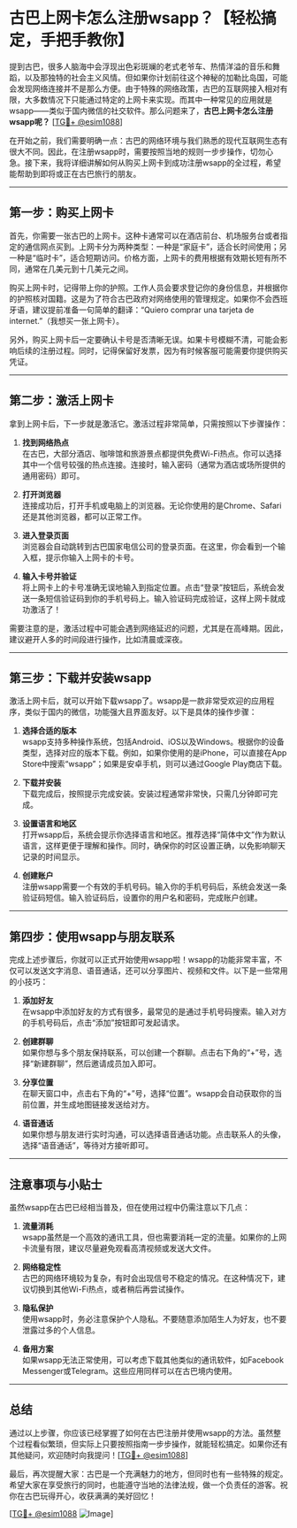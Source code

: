 # 古巴上网卡怎么注册wsapp？【轻松搞定，手把手教你】

提到古巴，很多人脑海中会浮现出色彩斑斓的老式老爷车、热情洋溢的音乐和舞蹈，以及那独特的社会主义风情。但如果你计划前往这个神秘的加勒比岛国，可能会发现网络连接并不是那么方便。由于特殊的网络政策，古巴的互联网接入相对有限，大多数情况下只能通过特定的上网卡来实现。而其中一种常见的应用就是wsapp——类似于国内微信的社交软件。那么问题来了，**古巴上网卡怎么注册wsapp呢？** [[TG💪+ @esim1088](https://t.me/s/esim1088)]

在开始之前，我们需要明确一点：古巴的网络环境与我们熟悉的现代互联网生态有很大不同。因此，在注册wsapp时，需要按照当地的规则一步步操作，切勿心急。接下来，我将详细讲解如何从购买上网卡到成功注册wsapp的全过程，希望能帮助到即将或正在古巴旅行的朋友。

---

## 第一步：购买上网卡

首先，你需要一张古巴的上网卡。这种卡通常可以在酒店前台、机场服务台或者指定的通信网点买到。上网卡分为两种类型：一种是“家庭卡”，适合长时间使用；另一种是“临时卡”，适合短期访问。价格方面，上网卡的费用根据有效期长短有所不同，通常在几美元到十几美元之间。

购买上网卡时，记得带上你的护照。工作人员会要求登记你的身份信息，并根据你的护照核对国籍。这是为了符合古巴政府对网络使用的管理规定。如果你不会西班牙语，建议提前准备一句简单的翻译：“Quiero comprar una tarjeta de internet.”（我想买一张上网卡）。

另外，购买上网卡后一定要确认卡号是否清晰无误。如果卡号模糊不清，可能会影响后续的注册过程。同时，记得保留好发票，因为有时候客服可能需要你提供购买凭证。

---

## 第二步：激活上网卡

拿到上网卡后，下一步就是激活它。激活过程非常简单，只需按照以下步骤操作：

1. **找到网络热点**  
   在古巴，大部分酒店、咖啡馆和旅游景点都提供免费Wi-Fi热点。你可以选择其中一个信号较强的热点连接。连接时，输入密码（通常为酒店或场所提供的通用密码）即可。

2. **打开浏览器**  
   连接成功后，打开手机或电脑上的浏览器。无论你使用的是Chrome、Safari还是其他浏览器，都可以正常工作。

3. **进入登录页面**  
   浏览器会自动跳转到古巴国家电信公司的登录页面。在这里，你会看到一个输入框，提示你输入上网卡的卡号。

4. **输入卡号并验证**  
   将上网卡上的卡号准确无误地输入到指定位置。点击“登录”按钮后，系统会发送一条短信验证码到你的手机号码上。输入验证码完成验证，这样上网卡就成功激活了！

需要注意的是，激活过程中可能会遇到网络延迟的问题，尤其是在高峰期。因此，建议避开人多的时间段进行操作，比如清晨或深夜。

---

## 第三步：下载并安装wsapp

激活上网卡后，就可以开始下载wsapp了。wsapp是一款非常受欢迎的应用程序，类似于国内的微信，功能强大且界面友好。以下是具体的操作步骤：

1. **选择合适的版本**  
   wsapp支持多种操作系统，包括Android、iOS以及Windows。根据你的设备类型，选择对应的版本下载。例如，如果你使用的是iPhone，可以直接在App Store中搜索“wsapp”；如果是安卓手机，则可以通过Google Play商店下载。

2. **下载并安装**  
   下载完成后，按照提示完成安装。安装过程通常非常快，只需几分钟即可完成。

3. **设置语言和地区**  
   打开wsapp后，系统会提示你选择语言和地区。推荐选择“简体中文”作为默认语言，这样更便于理解和操作。同时，确保你的时区设置正确，以免影响聊天记录的时间显示。

4. **创建账户**  
   注册wsapp需要一个有效的手机号码。输入你的手机号码后，系统会发送一条验证码短信。输入验证码后，设置你的用户名和密码，完成账户创建。

---

## 第四步：使用wsapp与朋友联系

完成上述步骤后，你就可以正式开始使用wsapp啦！wsapp的功能非常丰富，不仅可以发送文字消息、语音通话，还可以分享图片、视频和文件。以下是一些常用的小技巧：

1. **添加好友**  
   在wsapp中添加好友的方式有很多，最常见的是通过手机号码搜索。输入对方的手机号码后，点击“添加”按钮即可发起请求。

2. **创建群聊**  
   如果你想与多个朋友保持联系，可以创建一个群聊。点击右下角的“+”号，选择“新建群聊”，然后邀请成员加入即可。

3. **分享位置**  
   在聊天窗口中，点击右下角的“+”号，选择“位置”。wsapp会自动获取你的当前位置，并生成地图链接发送给对方。

4. **语音通话**  
   如果你想与朋友进行实时沟通，可以选择语音通话功能。点击联系人的头像，选择“语音通话”，等待对方接听即可。

---

## 注意事项与小贴士

虽然wsapp在古巴已经相当普及，但在使用过程中仍需注意以下几点：

1. **流量消耗**  
   wsapp虽然是一个高效的通讯工具，但也需要消耗一定的流量。如果你的上网卡流量有限，建议尽量避免观看高清视频或发送大文件。

2. **网络稳定性**  
   古巴的网络环境较为复杂，有时会出现信号不稳定的情况。在这种情况下，建议切换到其他Wi-Fi热点，或者稍后再尝试操作。

3. **隐私保护**  
   使用wsapp时，务必注意保护个人隐私。不要随意添加陌生人为好友，也不要泄露过多的个人信息。

4. **备用方案**  
   如果wsapp无法正常使用，可以考虑下载其他类似的通讯软件，如Facebook Messenger或Telegram。这些应用同样可以在古巴境内使用。

---

## 总结

通过以上步骤，你应该已经掌握了如何在古巴注册并使用wsapp的方法。虽然整个过程看似繁琐，但实际上只要按照指南一步步操作，就能轻松搞定。如果你还有其他疑问，欢迎随时向我提问！[[TG💪+ @esim1088](https://t.me/s/esim1088)]

最后，再次提醒大家：古巴是一个充满魅力的地方，但同时也有一些特殊的规定。希望大家在享受旅行的同时，也能遵守当地的法律法规，做一个负责任的游客。祝你在古巴玩得开心，收获满满的美好回忆！

[[TG💪+ @esim1088](https://t.me/s/esim1088) ![Image](https://i.postimg.cc/4NQfJmqS/Snipaste-2025-05-13-00-14-12.png)]